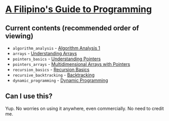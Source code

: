 # [A Filipino's Guide to Programming](https://youtube.com/playlist?list=PLRBUyvh6wWhEKZ4I9VH8mQz3YB8lRprAS)
## Current contents (recommended order of viewing)
 - `algorithm_analysis` - [Algorithm Analysis 1](https://youtu.be/WKx3fXiTAuY)
 - `arrays` - [Understanding Arrays](https://youtu.be/mx41USUjP3o)
 - `pointers_basics` - [Understanding Pointers](https://youtu.be/pT-TzEUasA4)
 - `pointers_arrays` - [Multidimensional Arrays with Pointers](https://youtu.be/pT-TzEUasA4)
 - `recursion_basics` - [Recursion Basics](https://youtu.be/-gCizBiadyc)
 - `recursive_backtracking` - [Backtracking](https://youtu.be/FwviCj1pucc)
 - `dynamic_programming` - [Dynamic Programming](https://youtu.be/86UHKuOFr0E)
## Can I use this?
Yup. No worries on using it anywhere, even commercially. No need to credit me.
